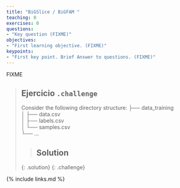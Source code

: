 ```yaml
---
title: "BiGSlice / BiGFAM "
teaching: 0
exercises: 0
questions:
- "Key question (FIXME)"
objectives:
- "First learning objective. (FIXME)"
keypoints:
- "First key point. Brief Answer to questions. (FIXME)"
---
```

FIXME

> ## Ejercicio `.challenge`
> Consider the following directory structure:
>    ├── data_training                    
>    │   ├── data.csv          
>    │   ├── labels.csv         
>    │   └── samples.csv                
>    └── ...
> > ## Solution
> {: .solution}
{: .challenge}


{% include links.md %}
